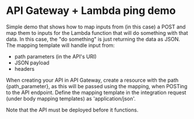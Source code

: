 # API Gateway + Lambda ping demo

Simple demo that shows how to map inputs from (in this case) a POST and map them to inputs for the Lambda function that will do something with that data. In this case, the "do something" is just returning the data as JSON. The mapping template will handle input from:
- path parameters (in the API's URI)
- JSON payload
- headers

When creating your API in API Gateway, create a resource with the path {path_parameter}, as this will be passed using the mapping, when POSTing to the API endpoint. Define the mapping template in the integration request (under body mapping templates) as 'application/json'.

Note that the API must be deployed before it functions.
